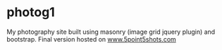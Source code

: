 # photog1
My photography site built using masonry (image grid jquery plugin) and bootstrap. Final version hosted on www.5point5shots.com
